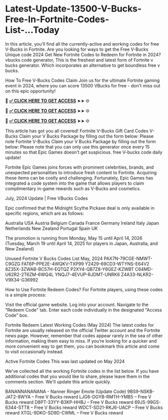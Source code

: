 # Latest-Update-13500-V-Bucks-Free-In-Fortnite-Codes-List-...Today
In this article, you'll find all the currently-active and working codes for free V-Bucks in Fortnite. Are you looking for ways to get the Free V-Bucks Unique code 2024 Get New Fortnite Codes to Redeem for Fortnite in 2024? vbucks code generator, This is the freshest and latest form of Fortnite v bucks generator. Which incorporates an alternative to get boundless free v bucks.

How To Free V-Bucks Codes Claim Join us for the ultimate Fortnite gaming event in 2024, where you can score 13500 VBucks for free - don't miss out on this epic opportunity!


📌 **[✅ CLICK HERE TO GET ACCESS](https://tinyurl.com/fggsgfxg)** ➤➤ 🌐

📌 **[✅ CLICK HERE TO GET ACCESS](https://tinyurl.com/fggsgfxg)** ➤➤ 🌐

📌 **[✅ CLICK HERE TO GET ACCESS](https://tinyurl.com/fggsgfxg)** ➤➤ 🌐


This article has got you all covered! Fortnite V-Bucks Gift Card Codes V-Bucks Claim your V Bucks Package by filling out the form below: Please note Fortnite V-Bucks Claim your V Bucks Package by filling out the form below: Please note that you can only use this generator once every 15 minutes so that Epic Games doesn't get suspicious. free V-bucks code daily update!

Fortnite Epic Games joins forces with prominent celebrities, brands, and unexpected personalities to introduce fresh content to Fortnite. Acquiring these items can be costly and challenging. Fortunately, Epic Games has integrated a code system into the game that allows players to claim complimentary in-game rewards such as V-Bucks and cosmetics.

July, 2024 Update | Free VBucks Codes

Epic confirmed that the Midnight Scythe Pickaxe deal is only available in specific regions, which are as follows:

Australia
USA
Austria
Belgium
Canada
France
Germany
Ireland
Italy
Japan
Netherlands
New Zealand
Portugal
Spain
UK



The promotion is running from Monday, May 15 until April 14, 2026 (Tuesday, March 19 until April 14, 2025 for players in Japan, Australia, and New Zealand)

Unused Fortnite V Bucks Codes List May, 2024
PAX7N-79CGE-NMWT-C9GZG
FAT6P-PPE2E-4WQKV-TXP99
Y2429-69CD3-WTYNS-E64V2
8Z35X-3ZWAB-BC57H-EQTQZ
P2XY4-QB7Z8-Y6GEZ-KZWBT
C64MD-U62R2-2T6ZM-6WQ4L
YNQJ7-4EVUP-RJDMT-UNRK6
Z4A33-NLKR2-V9X34-G36992

How to Use Fortnite Redeem Codes?
For Fortnite players, using these codes is a simple process:

Visit the official game website.
Log into your account.
Navigate to the "Redeem Code" tab.
Enter each code individually in the designated "Access Code" box.

Fortnite Redeem Latest Working Codes (May 2024)
The latest codes for Fortnite are usually released on the official Twitter account and the Fortnite news page. However, remember that codes appear rarely in the sea of other information, making them easy to miss. If you’re looking for a quicker and more convenient way to get them, you can bookmark this article and come to visit occasionally instead.

Active Fortnite Codes
This was last updated on May 2024

We've collected all the working Fortnite codes in the list below. If you have additional codes that you would like to share, please leave them in the comments section. We'll update this article quickly.

BANANNANANANA - Nanner Ringer Emote (Update Code)
9BS9-NSKB-JAT2-8WYA – Free V Bucks reward
LJG6-DGYB-RMTH-YMB5 – Free V Bucks reward
D8PT-33YY-B3KP-HHBJ – Free V Bucks reward
69JS-99GS-6344-STT8 – Free V Bucks reward
WDCT-SD21-RKJ6-UACP – Free V Bucks reward
XTGL-9DKO-SD9D-CWML – Free V Bucks reward

